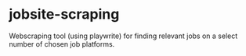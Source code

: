 # jobsite-scraping
Webscraping tool (using playwrite) for finding relevant jobs on a select number of chosen job platforms.
